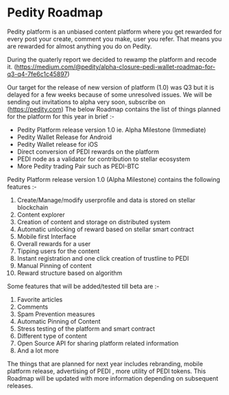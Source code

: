 # Pedity Roadmap
Pedity platform is an unbiased content platform where you get rewarded for every post your create, comment you make, user you refer. That means you are rewarded for almost anything you do on Pedity.

During the quaterly report we decided to rewamp the platform and recode it. (https://medium.com/@pedity/alpha-closure-pedi-wallet-roadmap-for-q3-q4-7fe6c1c45897)

Our target for the release of new version of platform (1.0) was Q3 but it is delayed for a few weeks because of some unresolved issues. We will be sending out invitations to alpha very soon, subscribe on (https://pedity.com)
The below Roadmap contains the list of things planned for the platform for this year in brief :-

- Pedity Platform release version 1.0 ie. Alpha Milestone (Immediate)
- Pedity Wallet Release for Android 
- Pedity Wallet release for iOS
- Direct conversion of PEDI rewards on the platform
- PEDI node as a validator for contribution to stellar ecosystem
- More Pedity trading Pair such as PEDI-BTC

Pedity Platform release version 1.0 (Alpha Milestone) contains the following features :-
1. Create/Manage/modify userprofile and data is stored on stellar blockchain
2. Content explorer 
3. Creation of content and storage on distributed system
4. Automatic unlocking of reward based on stellar smart contract
5. Mobile first Interface 
6. Overall rewards for a user
7. Tipping users for the content
8. Instant registration and one click creation of trustline to PEDI
9. Manual Pinning of content
10. Reward structure based on algorithm

Some features that will be added/tested till beta are :-
1. Favorite articles
2. Comments
3. Spam Prevention measures
4. Automatic Pinning of Content
5. Stress testing of the platform and smart contract
6. Different type of content 
7. Open Source API for sharing platform related information
8. And a lot more

The things that are planned for next year includes rebranding, mobile platform release, advertising of PEDI , more utility of PEDI tokens. This Roadmap will be updated with more information depending on subsequent releases.

